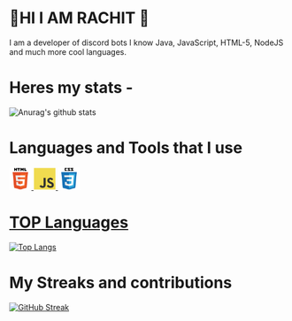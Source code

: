 # 👋HI I AM RACHIT 👋
I am a developer of discord bots I know Java, JavaScript, HTML-5, NodeJS and much more cool languages.
# Heres my stats - <br >
![Anurag's github stats](https://github-readme-stats.vercel.app/api?username=RacHiT-Playz&theme=vision-friendly-dark)
# Languages and Tools that I use
 <a href="https://www.w3.org/html/" target="_blank"> <img src="https://raw.githubusercontent.com/devicons/devicon/master/icons/html5/html5-original-wordmark.svg" alt="html5" width="40" height="40"/> </a> <a href="https://developer.mozilla.org/en-US/docs/Web/JavaScript" target="_blank"> <img src="https://raw.githubusercontent.com/devicons/devicon/master/icons/javascript/javascript-original.svg" alt="javascript" width="40" height="40"/> </a> <a href="https://developer.mozilla.org/en-US/docs/Web/CSS" target="_blank"> <img src="https://raw.githubusercontent.com/devicons/devicon/master/icons/css3/css3-original-wordmark.svg" alt="css3" width="40" height="40"/>
# TOP Languages 
[![Top Langs](https://github-readme-stats.vercel.app/api/top-langs/?username=RacHiT-Playz&layout=compact&custom_title=RacHiT%20Playz's%20Top%20Language)](https://github.com/anuraghazra/github-readme-stats)
# My Streaks and contributions
[![GitHub Streak](http://github-readme-streak-stats.herokuapp.com?user=RacHiT-Playz&theme=algolia&hide_border=true)](https://github.com/DenverCoder1/github-readme-streak-stats)
